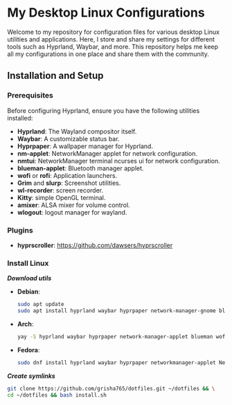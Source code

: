 # My Desktop Linux Configurations

Welcome to my repository for configuration files for various desktop Linux utilities and applications. Here, I store and share my settings for different tools such as Hyprland, Waybar, and more. This repository helps me keep all my configurations in one place and share them with the community.

## Installation and Setup

### Prerequisites

Before configuring Hyprland, ensure you have the following utilities installed:

- **Hyprland**: The Wayland compositor itself.
- **Waybar**: A customizable status bar.
- **Hyprpaper**: A wallpaper manager for Hyprland.
- **nm-applet**: NetworkManager applet for network configuration.
- **nmtui**: NetworkManager terminal ncurses ui for network configuration.
- **blueman-applet**: Bluetooth manager applet.
- **wofi** or **rofi**: Application launchers.
- **Grim** and **slurp**: Screenshot utilities.
- **wl-recorder**: screen recorder.
- **Kitty**: simple OpenGL terminal.
- **amixer**: ALSA mixer for volume control.
- **wlogout**: logout manager for wayland.

### Plugins

- **hyprscroller**: https://github.com/dawsers/hyprscroller

### Install Linux

***Download utils***

- **Debian**:
    ```bash
    sudo apt update
    sudo apt install hyprland waybar hyprpaper network-manager-gnome blueman wofi grim slurp alsa-utils wf-recorder kitty
    ```

- **Arch**:
    ```bash
    yay -S hyprland waybar hyprpaper network-manager-applet blueman wofi grim slurp alsa-utils wf-recorder kitty syncthing bluetui-bin
    ```

- **Fedora**:
    ```bash
    sudo dnf install hyprland waybar hyprpaper networkmanager-applet NetworkManager-tui blueman wofi grim slurp alsa-utils wf-recorder kitty
    ```

***Create symlinks***

```bash
git clone https://github.com/grisha765/dotfiles.git ~/dotfiles && \
cd ~/dotfiles && bash install.sh
```
